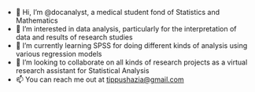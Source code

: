 - 👋 Hi, I’m @docanalyst, a medical student fond of Statistics and Mathematics
- 👀 I’m interested in data analysis, particularly for the interpretation of data and results of research studies
- 🌱 I’m currently learning SPSS for doing different kinds of analysis using various regression models
- 💞️ I’m looking to collaborate on all kinds of research projects as a virtual research assistant for Statistical Analysis
- 📫 You can reach me out at tippushazia@gmail.com

<!---
docanalyst/docanalyst is a ✨ special ✨ repository because its `README.md` (this file) appears on your GitHub profile.
You can click the Preview link to take a look at your changes.
--->
